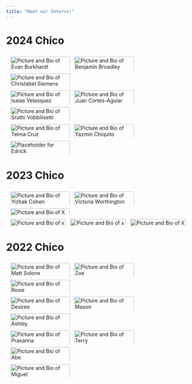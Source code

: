 ```yaml
---
title: "Meet our Interns!"
---
```


<style>
.row {
  display: flex;
  flex-wrap: wrap;
  padding: 0 6px;
}

/* Create four equal columns that sits next to each other */
.column {
  flex: 33%;
  max-width: 33%;
  padding: 0 6px;
}

.column img {
  margin-top: 8px;
  vertical-align: middle;
  width: 100%;
}

/* Responsive layout - makes a two column-layout instead of four columns */
@media screen and (max-width: 800px) {
  .column {
    flex: 50%;
    max-width: 50%;
  }
}

/* Responsive layout - makes the two columns stack on top of each other instead of next to each other */
@media screen and (max-width: 600px) {
  .column {
    flex: 100%;
    max-width: 100%;
  }
}
</style>


# 2024 Chico 


<div class="row">
  <div class="column">
       <img src="/img/interns/Fall 23 Interns - Evan.png" alt="Picture and Bio of Evan  Burkhardt">
  </div>
  <div class="column">
     <a href="/intern_final_projects/Issias_Benjamin_final_presentation.pdf" target="_blank">
      <img src="/img/interns/Fall 23 Interns- Benjamin.png" alt="Picture and Bio of Benjamin Broadley">
    </a>
  </div>
  <div class="column">
    <a href="hhttps://youtu.be/CkFSQB4N9iQ?feature=shared">
      <img src="/img/interns/Fall 23 Interns- Christabel.png" alt="Picture and Bio of Christabel Siemens">
  </div>
</div> 

<div class="row">
  <div class="column">
    <a href="/intern_final_projects/Issias_Benjamin_final_presentation.pdf" target="_blank">
      <img src="/img/interns/Fall 23 Interns- Isaias.png" alt="Picture and Bio of Isaias Velasquez">
  </div>
  <div class="column">
    <a href="/intern_final_projects/Juan_final_presentation.pdf" target="_blank">
      <img src="/img/interns/Fall 23 Interns- Juan.png" alt="Picture and Bio of Juan Cortes-Aguiar">
      </a>
  </div>
<div class="column">
    <a href="/intern_final_projects/Sruthi_final_presentation.pdf" target="_blank">
    <img src="/img/interns/Fall 23 Interns- Sruthi.png" alt="Picture and Bio of Sruthi Vobbilisetti">
  </a>
  </div>
</div> 

<div class="row">
  <div class="column">
      <a href="/intern_final_projects/Telma_Evan_final_presentation.pdf" target="_blank">
      <img src="/img/interns/Fall 23 Interns- Telma.png" alt="Picture and Bio of Telma Cruz">
   </a>
  </div>
  <div class="column">
    <a href="hhttps://youtu.be/CkFSQB4N9iQ?feature=shared">  
      <img src="/img/interns/Fall 23 Interns- Yazmin.png" alt="Picture and Bio of Yazmin Chiquito">
   </a>
  </div>
  <div class="column">
      <img src="/img/interns/Fall 23 Interns- Edrick.png" alt="Placeholder for Edrick">
   </a>
  </div>
</div>


# 2023 Chico 

<div class="row">
  <div class="column">
       <img src="/img/interns/Fall 24 Interns- Yizhak.png" alt="Picture and Bio of Yizhak Cohen">
  </div>
  <div class="column">
      <img src="/img/interns/Fall 24 Interns- Victoria.png" alt="Picture and Bio of Victoria Worthington">
  </div>
  <div class="column">
      <img src="/img/interns/Fall 24 Interns- x.png" alt="Picture and Bio of X">
  </div>
</div> 

<div class="row">
  <div class="column">
       <img src="/img/interns/Fall 24 Interns- x.png" alt="Picture and Bio of x">
  </div>
  <div class="column">
      <img src="/img/interns/Fall 24 Interns- x.png" alt="Picture and Bio of x">
  </div>
  <div class="column">
      <img src="/img/interns/Fall 24 Interns- x.png" alt="Picture and Bio of X">
  </div>
</div> 


# 2022 Chico

<div class="row">
  <div class="column">
   <a href="/intern_final_projects/Solone_final_presentation.pdf" target="_blank">
      <img src="/img/interns/Fall 22 Interns- Matthew.png" alt="Picture and Bio of Matt  Solone">
      </a>
  </div>
  <div class="column">
    <a href="https://www.csuchico.edu/ir/by-the-numbers/women-urm-firstgen-stem.shtml">
      <img src="/img/interns/Fall 22 Interns- Zoe.png" alt="Picture and Bio of Zoe">
    </a>
  </div>
  <div class="column">
      <img src="/img/interns/Fall 22 Interns- Rosie.png" alt="Picture and Bio of Rosie">
  </div>
</div> 

<div class="row">
  <div class="column">
      <img src="/img/interns/Fall 22 Interns- Desiree.png" alt="Picture and Bio of Desiree">
  </div>
  <div class="column">
   <a href="/intern_final_projects/Mcbride_final_presentation.pdf" target="_blank">
      <img src="/img/interns/Fall 22 Interns- Mason.png" alt="Picture and Bio of Mason">
      </a>
  </div>
<div class="column">
  <a href="/intern_final_projects_html/Wicochea_final_project.html" target="_blank">
    <img src="/img/interns/Fall 22 Interns- Ashley.png" alt="Picture and Bio of Ashley">
  </a>
  </div>
</div> 

<div class="row">
  <div class="column">
   <a href="/intern_final_projects/Abe_Prasanna_final_presentation.pdf" target="_blank">
      <img src="/img/interns/Fall 22 Interns- Prasanna.png" alt="Picture and Bio of Prasanna">
   </a>
  </div>
  <div class="column">
   <a href="/intern_final_projects/Hori_final_presentation.pdf" target="_blank">
      <img src="/img/interns/Fall 22 Interns- Terry.png" alt="Picture and Bio of Terry">
   </a>
  </div>
  <div class="column">
   <a href="/intern_final_projects/Abe_Prasanna_final_presentation.pdf" target="_blank">
      <img src="/img/interns/Fall 22 Interns- Abe.png" alt="Picture and Bio of Abe">
   </a>
  </div>
</div>

<div class="row">
  <div class="column">
   <a href="/intern_final_projects/Miguel_final_presentation.pdf" target="_blank">
      <img src="/img/interns/Fall 22 Interns- Miguel.png" alt="Picture and Bio of Miguel">
   </a>      
  </div>
</div>

